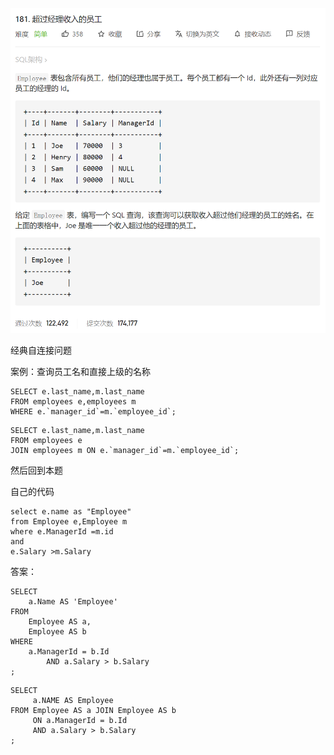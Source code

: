 ![image-20210323184706431](181.超过经理收入的员工.assets/image-20210323184706431.png)

经典自连接问题

案例：查询员工名和直接上级的名称

```
SELECT e.last_name,m.last_name
FROM employees e,employees m 
WHERE e.`manager_id`=m.`employee_id`;
```

```
SELECT e.last_name,m.last_name
FROM employees e
JOIN employees m ON e.`manager_id`=m.`employee_id`;
```



然后回到本题

自己的代码

```
select e.name as "Employee"
from Employee e,Employee m
where e.ManagerId =m.id  
and 
e.Salary >m.Salary
```

答案：

```
SELECT
    a.Name AS 'Employee'
FROM
    Employee AS a,
    Employee AS b
WHERE
    a.ManagerId = b.Id
        AND a.Salary > b.Salary
;
```

```
SELECT
     a.NAME AS Employee
FROM Employee AS a JOIN Employee AS b
     ON a.ManagerId = b.Id
     AND a.Salary > b.Salary
;
```

